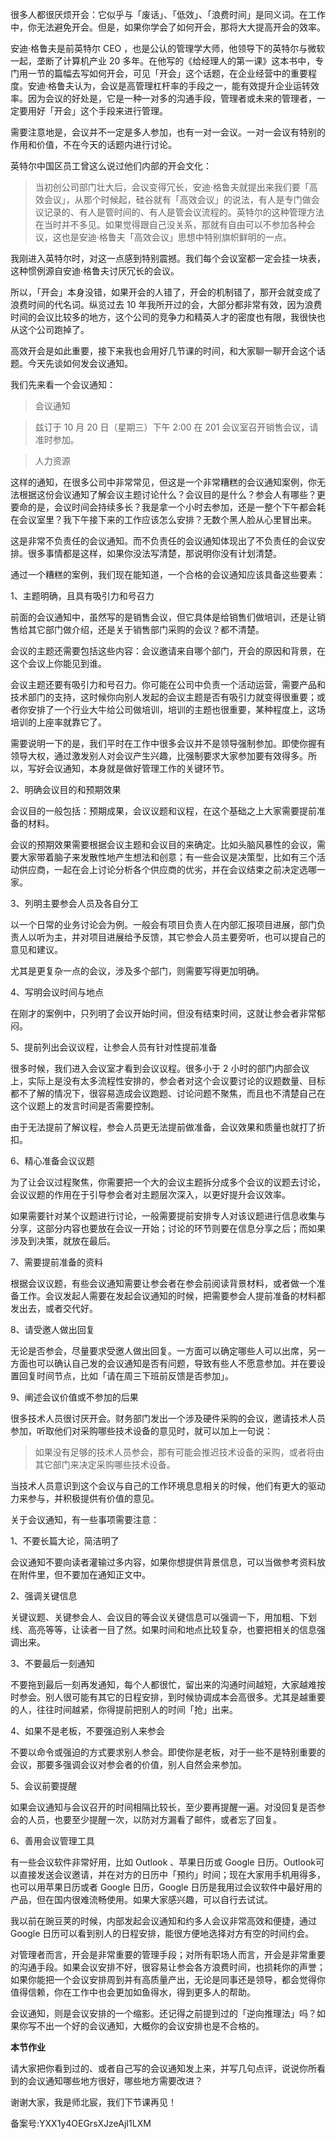 很多人都很厌烦开会：它似乎与「废话」、「低效」、「浪费时间」是同义词。在工作中，你无法避免开会。但是，如果你学会了如何开会，那将大大提高开会的效率。

安迪·格鲁夫是前英特尔 CEO ，也是公认的管理学大师，他领导下的英特尔与微软一起，垄断了计算机产业 20 多年。在他写的《给经理人的第一课》这本书中，专门用一节的篇幅去写如何开会，可见「开会」这个话题，在企业经营中的重要程度。安迪·格鲁夫认为，会议是高管理杠杆率的手段之一，能有效提升企业运转效率。因为会议的好处是，它是一种一对多的沟通手段，管理者或未来的管理者，一定要用好「开会」这个手段来进行管理。

需要注意地是，会议并不一定是多人参加，也有一对一会议。一对一会议有特别的作用和价值，不在今天的话题内进行讨论。

英特尔中国区员工曾这么说过他们内部的开会文化：

> 当初创公司部门壮大后，会议变得冗长，安迪·格鲁夫就提出来我们要「高效会议」，从那个时候起，硅谷就有「高效会议」的说法，有人是专门做会议记录的、有人是管时间的、有人是管会议流程的。英特尔的这种管理方法在当时并不多见。如果觉得跟自己没关系，那就有自由可以不参加各种会议，这也是安迪·格鲁夫「高效会议」思想中特别旗帜鲜明的一点。

我刚进入英特尔时，对这一点感到特别震撼。我们每个会议室都一定会挂一块表，这种惯例源自安迪·格鲁夫讨厌冗长的会议。

所以，「开会」本身没错，如果开会的人错了，开会的机制错了，那开会就变成了浪费时间的代名词。纵览过去 10 年我所开过的会，大部分都非常有效，因为浪费时间的会议比较多的地方，这个公司的竞争力和精英人才的密度也有限，我很快也从这个公司跑掉了。

高效开会是如此重要，接下来我也会用好几节课的时间，和大家聊一聊开会这个话题。今天先谈如何发会议通知。

我们先来看一个会议通知：

> 会议通知

> 兹订于 10 月 20 日（星期三）下午 2:00 在 201 会议室召开销售会议，请准时参加。

> 人力资源

这样的通知，在很多公司中非常常见，但这是一个非常糟糕的会议通知案例，你无法根据这份会议通知了解会议主题讨论什么？会议目的是什么？参会人有哪些？更要命的是，会议时间会持续多长？我是拿一个小时去参加，还是一整个下午都会耗在会议室里？我下午接下来的工作应该怎么安排？无数个黑人脸从心里冒出来。

这是非常不负责任的会议通知。而不负责任的会议通知体现出了不负责任的会议安排。很多事情都是这样，如果你没法写清楚，那说明你没有计划清楚。

通过一个糟糕的案例，我们现在能知道，一个合格的会议通知应该具备这些要素：

1、主题明确，且具有吸引力和号召力

前面的会议通知中，虽然写的是销售会议，但它具体是给销售们做培训，还是让销售给其它部门做介绍，还是关于销售部门采购的会议？都不清楚。

会议的主题还需要包括这些内容：会议邀请来自哪个部门，开会的原因和背景，在这个会议上你能见到谁。

会议主题还要有吸引力和号召力。你可能在公司中负责一个活动运营，需要产品和技术部门的支持，这时候你向别人发起的会议主题是否有吸引力就变得很重要；或者你安排了一个行业大牛给公司做培训，培训的主题也很重要，某种程度上，这场培训的上座率就靠它了。

需要说明一下的是，我们平时在工作中很多会议并不是领导强制参加。即使你握有领导大权，通过激发别人对会议产生兴趣，比强制要求大家参加要有效得多。所以，写好会议通知，本身就是做好管理工作的关键环节。

2、明确会议目的和预期效果

会议目的一般包括：预期成果，会议议题和议程，在这个基础之上大家需要提前准备的材料。

会议的预期效果需要根据会议主题和会议目的来确定。比如头脑风暴性的会议，需要大家带着脑子来发散性地产生想法和创意；有一些会议是决策型，比如有三个活动供应商，一起在会上讨论分析各个供应商的优劣，并在会议结束之前决定选哪一家。

3、列明主要参会人员及各自分工

以一个日常的业务讨论会为例。一般会有项目负责人在内部汇报项目进展，部门负责人以听为主，并对项目进展给予反馈，其它参会人员主要旁听，也可以提自己的意见和建议。

尤其是更复杂一点的会议，涉及多个部门，则需要写得更加明确。

4、写明会议时间与地点

在刚才的案例中，只列明了会议开始时间，但没有结束时间，这就让参会者非常郁闷。

5、提前列出会议议程，让参会人员有针对性提前准备

很多时候，我们进入会议室才看到会议议程。很多小于 2 小时的部门内部会议上，实际上是没有太多流程性安排的，参会者对这个会议要讨论的议题数量、目标都不了解的情况下，很容易造成会议跑题、讨论问题不聚焦，而且也不清楚自己在这个议题上的发言时间是否需要控制。

由于无法提前了解议程，参会人员更无法提前做准备，会议效果和质量也就打了折扣。

6、精心准备会议议题

为了让会议过程聚焦，你需要把一个大的会议主题拆分成多个会议的议题去讨论，会议议题的作用在于引导参会者对主题层次深入，以更好提升会议效率。

如果需要针对某个议题进行讨论，一般需要提前安排专人对该议题进行信息收集与分享，这部分内容也要放在会议一开始；讨论的环节则要在信息分享之后；而如果涉及到决策，就放在最后。

7、需要提前准备的资料

根据会议议题，有些会议通知需要让参会者在参会前阅读背景材料，或者做一个准备工作。会议发起人需要在发起会议通知的时候，把需要参会人提前准备的材料都发出去，或者交代好。

8、请受邀人做出回复

无论是否参会，尽量要求受邀人做出回复。一方面可以确定哪些人可以出席，另一方面也可以确认自己发的会议通知是否有问题，导致有些人不愿意参加。并在要设置回复时间节点，比如「请在周三下班前反馈是否参加」。

9、阐述会议价值或不参加的后果

很多技术人员很讨厌开会。财务部门发出一个涉及硬件采购的会议，邀请技术人员参加，听取他们对采购哪些技术设备的意见时，就可以加上一句说：

> 如果没有足够的技术人员参会，那有可能会推迟技术设备的采购，或者将由其它部门来决定采购哪些技术设备。

当技术人员意识到这个会议与自己的工作环境息息相关的时候，他们有更大的驱动力来参与，并积极提供有价值的意见。

关于会议通知，有一些事项需要注意：

1、不要长篇大论，简洁明了

会议通知不要向读者灌输过多内容，如果你想提供背景信息，可以当做参考资料放在附件里，但不要加在通知正文中。

2、强调关键信息

关键议题、关键参会人、会议目的等会议关键信息可以强调一下，用加粗、下划线、高亮等等，让读者一目了然。如果时间和地点比较复杂，也要把相关的信息强调出来。

3、不要最后一刻通知

不要拖到最后一刻再发通知，每个人都很忙，留出来的沟通时间越短，大家越难按时参会。别人很可能有其它的日程安排，到时候协调成本会高很多。尤其是越重要的人，往往时间越紧，你得提前把别人的时间「抢」出来。

4、如果不是老板，不要强迫别人来参会

不要以命令或强迫的方式要求别人参会。即使你是老板，对于一些不是特别重要的会议，那要多强调会议对参会者的价值，别人自然会来参加。

5、会议前要提醒

如果会议通知与会议召开的时间相隔比较长，至少要再提醒一遍。对没回复是否参会的人员，也要至少提醒一次，以防对方漏看了邮件，或者忘了回复。

6、善用会议管理工具

有一些会议软件非常好用，比如 Outlook 、苹果日历或 Google 日历。Outlook可以直接发送会议邀请，并在对方的日历中「预约」时间；现在大家用手机用得多，也可以用苹果日历或者 Google 日历，Google 日历是我用过会议软件中最好用的产品，但在国内很难流畅使用。如果大家感兴趣，可以自行去试试。

我以前在豌豆荚的时候，内部发起会议通知和约多人会议非常高效和便捷，通过Google 日历可以看到别人的日程安排，能很方便地选择对方有空的时间约会。

对管理者而言，开会是非常重要的管理手段；对所有职场人而言，开会是非常重要的沟通手段。如果会议安排不好，很容易让参会各方浪费时间，也损耗你的声誉；如果你能把一个会议安排周到并有高质量产出，无论是同事还是领导，都会觉得你值得信赖，你在工作中也会更加如鱼得水，得到更多人的帮助。

会议通知，则是会议安排的一个缩影。还记得之前提到过的「逆向推理法」吗？如果你写不出一个好的会议通知，大概你的会议安排也是不合格的。

**本节作业**

请大家把你看到过的、或者自己写的会议通知发上来，并写几句点评，说说你所看到的会议通知哪些地方很好，哪些地方需要改进？

谢谢大家，我是师北宸，我们下节课再见！

备案号:YXX1y4OEGrsXJzeAjI1LXM